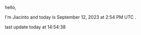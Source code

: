 hello, 

I'm Jiacinto and today is September 12, 2023 at 2:54 PM UTC .

last update today at 14:54:38